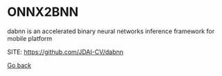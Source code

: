 # ONNX2BNN
 
 dabnn is an accelerated binary neural networks inference
 framework for mobile platform 
 
 SITE: https://github.com/JDAI-CV/dabnn

 [Go back](https://portable-linux-apps.github.io/apps.html)

